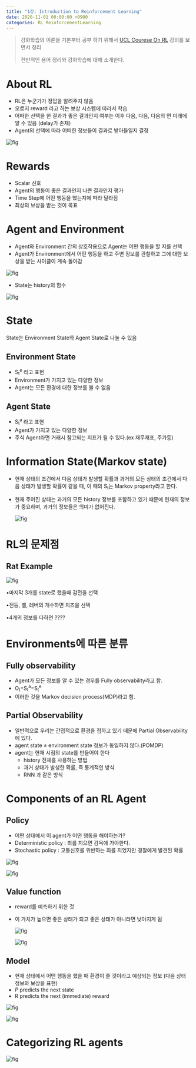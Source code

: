 ```yaml
---
title: "1강: Introduction to Reinforcement Learning"
date: 2020-11-01 00:00:00 +0900
categories: RL ReinforcementLearning
---
```


> 강화학습의 이론을 기본부터 공부 하기 위해서 [UCL Courese On RL](https://www.davidsilver.uk/teaching/) 강의를 보면서 정리 
>
> 전반적인 용어 정리와 강화학습에 대해 소개한다.

# About RL

* RL은 누군가가 정답을 알려주지 않음
* 오로지 reward 라고 하는 보상 시스템에 따라서 학습
* 어떠한 선택을 한 결과가 좋은 결과인지 여부는 이후 다음, 다음, 다음의 먼 미래에 알 수 있음 (delay가 존재)
* Agent의 선택에 따라 어떠한 정보들이 결과로 받아들일지 결정

![fig](https://bjo9280.github.io/assets/images/2020-11-01/about_rl.png)

# Rewards

* Scalar 신호
* Agent의 행동이 좋은 결과인지 나쁜 결과인지 평가
* Time Step에 어떤 행동을 했는지에 따라 달라짐
* 최상의 보상을 받는 것이 목표

# Agent and Environment

* Agent와 Environment 간의 상호작용으로 Agent는 어떤 행동을 할 지를 선택
* Agent가 Environment에서 어떤 행동을 하고 주변 정보를 관찰하고 그에 대한 보상을 받는 사이클이 계속 돌아감

![fig](https://bjo9280.github.io/assets/images/2020-11-01/agent_environment1.png)



* State는 history의 함수

![fig](https://bjo9280.github.io/assets/images/2020-11-01/agentandenvironment2.png)

# State

State는 Environment State와 Agent State로 나눌 수 있음

## Environment State

*  S<sub>t</sub><sup>e</sup> 라고 표현
* Environment가 가지고 있는 다양한 정보
* Agent는 모든 환경에 대한 정보를 볼 수 없음 

## Agent State

* S<sub>t</sub><sup>a</sup> 라고 표현
* Agent가 가지고 있는 다양한 정보
* 주식 Agent라면 거래시 참고되는 지표가 될 수 있다.(ex 재무재표, 주가등)

# Information State(Markov state)

* 현재 상태의 조건에서 다음 상태가 발생할 확률과 과거의 모든 상태의 조건에서 다음 상태가 발생할 확률이 같을 때, 이 때의 S<sub>t</sub>는 Markov property라고 한다.

* 현재 주어진 상태는 과거의 모든 history 정보를 포함하고 있기 때문에 현재의 정보가 중요하며, 과거의 정보들은 의미가 없어진다.

  ![fig](https://bjo9280.github.io/assets/images/2020-11-01/markov_state.png)

# RL의 문제점

## Rat Example

![fig](https://bjo9280.github.io/assets/images/2020-11-01/rat_ex.png)

•마지막 3개를 state로 했을때 감전을 선택

•전등, 벨, 레버의 개수하면 치즈을 선택

•4개의 정보를 다하면 ????

# Environments에 따른 분류

## Fully observability

* Agent가 모든 정보를 알 수 있는 경우를 Fully observability라고 함.
* O<sub>t</sub>=S<sub>t</sub><sup>a</sup>=S<sub>t</sub><sup>e</sup>
* 이러한 것을 Markov decision process(MDP)라고 함.

## Partial Observability

* 일반적으로 우리는 간접적으로 환경을 접하고 있기 때문에 Partial Observability에 있다.
* agent state ≠ environment state 정보가 동일하지 않다.(POMDP)
* agent는 현재 시점의 state를 만들어야 한다
  * history 전체를 사용하는 방법
  * 과거 상태가 발생한 확률, 즉 통계적인 방식
  * RNN 과 같은 방식

# Components of an RL Agent

## Policy

* 어떤 상태에서 이 agent가 어떤 행동을 해야하는가?
* Deterministic policy : 죄를 지으면 감옥에 가야한다.
* Stochastic policy : 교통신호를 위반하는 죄를 지었지만 경찰에게 발견된 확률

![fig](https://bjo9280.github.io/assets/images/2020-11-01/policy.png)

![fig](https://bjo9280.github.io/assets/images/2020-11-01/maze_policy.png)

## Value  function

* reward를 예측하기 위한 것

* 이 가치가 높으면 좋은 상태가 되고 좋은 상태가 아니라면 낮아지게 됨

  ![fig](https://bjo9280.github.io/assets/images/2020-11-01/value_function.png)

  ![fig](https://bjo9280.github.io/assets/images/2020-11-01/maze_value_function.png)

## Model

* 현재 상태에서 어떤 행동을 했을 때 환경이 줄 것이라고 예상되는 정보 (다음 상태 정보와 보상을 표현)
* *P* predicts the next state 
* R predicts the next (immediate) reward 



![fig](https://bjo9280.github.io/assets/images/2020-11-01/model.png)

![fig](https://bjo9280.github.io/assets/images/2020-11-01/maze_model.png)

# Categorizing RL agents 

![fig](https://bjo9280.github.io/assets/images/2020-11-01/rl_agent.png)













